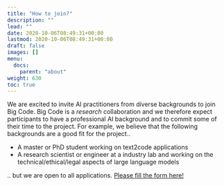 ```yaml
---
title: "How to join?"
description: ""
lead: ""
date: 2020-10-06T08:49:31+00:00
lastmod: 2020-10-06T08:49:31+00:00
draft: false
images: []
menu:
  docs:
    parent: "about"
weight: 630
toc: true
---
```


We are excited to invite AI practitioners from diverse backgrounds to join Big Code. Big Code is a *research* collaboration and we therefore expect participants to have a professional AI background and to commit some of their time to the project. For example, we believe that the following backgrounds are a good fit for the project..

- A master or PhD student working on text2code applications  
- A research scientist or engineer at a industry lab and working on the technical/ethical/legal aspects of large language models

.. but we are open to all applications. [Please fill the form here!](TODO) 